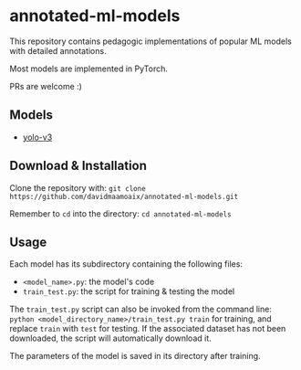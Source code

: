 # annotated-ml-models
This repository contains pedagogic implementations of popular ML models with detailed annotations.

Most models are implemented in PyTorch.

PRs are welcome :)

## Models
- [yolo-v3](yolo-v3/)

## Download & Installation
Clone the repository with:
```git clone https://github.com/davidmaamoaix/annotated-ml-models.git```

Remember to `cd` into the directory:
```cd annotated-ml-models```

## Usage
Each model has its subdirectory containing the following files:
- `<model_name>.py`: the model's code
- `train_test.py`: the script for training & testing the model

The `train_test.py` script can also be invoked from the command line:
```python <model_directory_name>/train_test.py train```
for training, and replace `train` with `test` for testing. If the associated dataset has not been downloaded, the script will automatically download it.

The parameters of the model is saved in its directory after training.